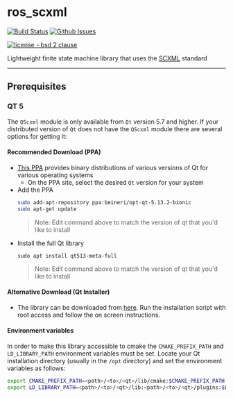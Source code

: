 # ros_scxml
[![Build Status](https://travis-ci.com/swri-robotics/ros_scxml.svg?branch=master)](https://travis-ci.com/swri-robotics/ros_scxml)
[![Github Issues](https://img.shields.io/github/issues/swri-robotics/ros_scxml.svg)](http://github.com/swri-robotics/ros_scxml/issues)

[![license - bsd 2 clause](https://img.shields.io/:license-BSD%202--Clause-blue.svg)](https://opensource.org/licenses/BSD-2-Clause)

Lightweight finite state machine library that uses the [SCXML](https://commons.apache.org/proper/commons-scxml/guide/scxml-documents.html) standard

---
## Prerequisites
### QT 5
The `QScxml` module is only available from `Qt` version 5.7 and higher. If your distributed version of `Qt` does not have the `QScxml` module there are several options for getting it:

#### Recommended Download (PPA)
- [This PPA](https://launchpad.net/~beineri) provides binary distributions of various versions of Qt for various operating systems
    - On the PPA site, select the desired `Qt` version for your system
- Add the PPA
    ```bash
    sudo add-apt-repository ppa:beineri/opt-qt-5.13.2-bionic
    sudo apt-get update
    ```
    > Note: Edit command above to match the version of qt that you'd like to install
- Install the full Qt library 
    ```
    sudo apt install qt513-meta-full
    ```
    > Note: Edit command above to match the version of qt that you'd like to install

#### Alternative Download (Qt Installer)
- The library can be downloaded from [here](http://download.qt.io/official_releases/qt/).  Run the installation script with root access and follow the on screen instructions.

#### Environment variables
In order to make this library accessible to cmake the `CMAKE_PREFIX_PATH` and `LD_LIBRARY_PATH` environment variables must be set.  Locate your Qt installation directory (usually in the `/opt` directory) and set the environment variables as follows:

```bash
export CMAKE_PREFIX_PATH=<path>/<to>/<qt>/lib/cmake:$CMAKE_PREFIX_PATH
export LD_LIBRARY_PATH=<path>/<to>/<qt>/lib:<path>/<to>/<qt>/plugins:$LD_LIBRARY_PATH
```
